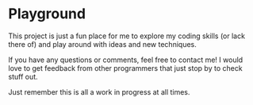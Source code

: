 Playground
==========

This project is just a fun place for me to explore my coding skills (or lack there of) and play around with ideas and new techniques. 

If you have any questions or comments, feel free to contact me! I would love to get feedback from other programmers that just stop by to check stuff out. 

Just remember this is all a work in progress at all times.
